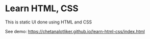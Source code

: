 # Learn HTML, CSS

This is static UI done using HTML and CSS

See demo: https://chetanalotliker.github.io/learn-html-css/index.html
